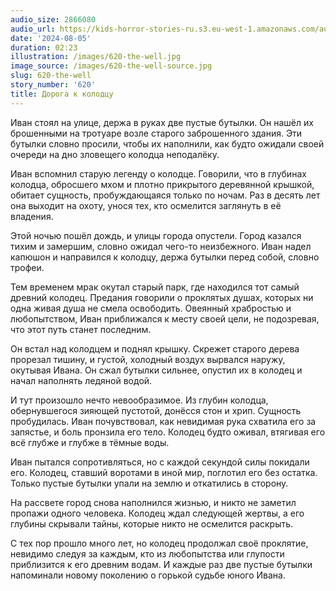 ```yaml
---
audio_size: 2866080
audio_url: https://kids-horror-stories-ru.s3.eu-west-1.amazonaws.com/audio/620-the-well.mp3
date: '2024-08-05'
duration: 02:23
illustration: /images/620-the-well.jpg
image_source: /images/620-the-well-source.jpg
slug: 620-the-well
story_number: '620'
title: Дорога к колодцу
---
```


Иван стоял на улице, держа в руках две пустые бутылки. Он нашёл их брошенными на тротуаре возле старого заброшенного здания. Эти бутылки словно просили, чтобы их наполнили, как будто ожидали своей очереди на дно зловещего колодца неподалёку.

Иван вспомнил старую легенду о колодце. Говорили, что в глубинах колодца, обросшего мхом и плотно прикрытого деревянной крышкой, обитает сущность, пробуждающаяся только по ночам. Раз в десять лет она выходит на охоту, унося тех, кто осмелится заглянуть в её владения.

Этой ночью пошёл дождь, и улицы города опустели. Город казался тихим и замершим, словно ожидал чего-то неизбежного. Иван надел капюшон и направился к колодцу, держа бутылки перед собой, словно трофеи.

Тем временем мрак окутал старый парк, где находился тот самый древний колодец. Предания говорили о проклятых душах, которых ни одна живая душа не смела освободить. Овеянный храбростью и любопытством, Иван приближался к месту своей цели, не подозревая, что этот путь станет последним.

Он встал над колодцем и поднял крышку. Скрежет старого дерева прорезал тишину, и густой, холодный воздух вырвался наружу, окутывая Ивана. Он сжал бутылки сильнее, опустил их в колодец и начал наполнять ледяной водой.

И тут произошло нечто невообразимое. Из глубин колодца, обернувшегося зияющей пустотой, донёсся стон и хрип. Сущность пробудилась. Иван почувствовал, как невидимая рука схватила его за запястье, и боль пронзила его тело. Колодец будто оживал, втягивая его всё глубже и глубже в тёмные воды.

Иван пытался сопротивляться, но с каждой секундой силы покидали его. Колодец, ставший воротами в иной мир, поглотил его без остатка. Только пустые бутылки упали на землю и откатились в сторону.

На рассвете город снова наполнился жизнью, и никто не заметил пропажи одного человека. Колодец ждал следующей жертвы, а его глубины скрывали тайны, которые никто не осмелится раскрыть.

С тех пор прошло много лет, но колодец продолжал своё проклятие, невидимо следуя за каждым, кто из любопытства или глупости приблизится к его древним водам. И каждые раз две пустые бутылки напоминали новому поколению о горькой судьбе юного Ивана.